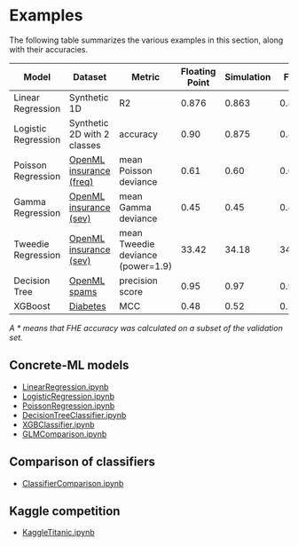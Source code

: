 # Examples

The following table summarizes the various examples in this section, along with their accuracies.

| Model               | Dataset                                                   | Metric                            | Floating Point | Simulation | FHE    |
| ------------------- | --------------------------------------------------------- | --------------------------------- | -------------- | ---------- | ------ |
| Linear Regression   | Synthetic 1D                                              | R2                                | 0.876          | 0.863      | 0.863  |
| Logistic Regression | Synthetic 2D with 2 classes                               | accuracy                          | 0.90           | 0.875      | 0.875  |
| Poisson Regression  | [OpenML insurance (freq)](https://www.openml.org/d/41214) | mean Poisson deviance             | 0.61           | 0.60       | 0.60   |
| Gamma Regression    | [OpenML insurance (sev)](https://www.openml.org/d/41215)  | mean Gamma deviance               | 0.45           | 0.45       | 0.45   |
| Tweedie Regression  | [OpenML insurance (sev)](https://www.openml.org/d/41215)  | mean Tweedie deviance (power=1.9) | 33.42          | 34.18      | 34.18  |
| Decision Tree       | [OpenML spams](https://www.openml.org/d/44)               | precision score                   | 0.95           | 0.97       | 0.97\* |
| XGBoost             | [Diabetes](https://www.openml.org/d/37)                   | MCC                               | 0.48           | 0.52       | 0.52\* |

_A * means that FHE accuracy was calculated on a subset of the validation set._

## **Concrete-ML** models

- [LinearRegression.ipynb](https://github.com/zama-ai/concrete-ml-internal/tree/main/docs/advanced_examples/LinearRegression.ipynb)
- [LogisticRegression.ipynb](https://github.com/zama-ai/concrete-ml-internal/tree/main/docs/advanced_examples/LogisticRegression.ipynb)
- [PoissonRegression.ipynb](https://github.com/zama-ai/concrete-ml-internal/tree/main/docs/advanced_examples/PoissonRegression.ipynb)
- [DecisionTreeClassifier.ipynb](https://github.com/zama-ai/concrete-ml-internal/tree/main/docs/advanced_examples/DecisionTreeClassifier.ipynb)
- [XGBClassifier.ipynb](https://github.com/zama-ai/concrete-ml-internal/tree/main/docs/advanced_examples/XGBClassifier.ipynb)
- [GLMComparison.ipynb](https://github.com/zama-ai/concrete-ml-internal/tree/main/docs/advanced_examples/GLMComparison.ipynb)

## Comparison of classifiers

- [ClassifierComparison.ipynb](https://github.com/zama-ai/concrete-ml-internal/tree/main/docs/advanced_examples/ClassifierComparison.ipynb)

## Kaggle competition

- [KaggleTitanic.ipynb](https://github.com/zama-ai/concrete-ml-internal/tree/main/docs/advanced_examples/KaggleTitanic.ipynb)
